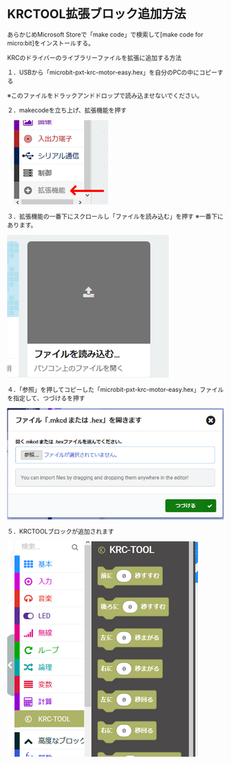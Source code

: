 # KRCTOOL拡張ブロック追加方法

あらかじめMicrosoft Storeで「make code」で検索して[make code for micro:bit]をインストールする。

KRCのドライバーのライブラリーファイルを拡張に追加する方法


１．USBから「microbit-pxt-krc-motor-easy.hex」を自分のPCの中にコピーする

※このファイルをドラックアンドドロップで読み込ませないでください。


２．makecodeを立ち上げ、拡張機能を押す

![img](./fig/KRC_setup01.png)


３．拡張機能の一番下にスクロールし「ファイルを読み込む」を押す
※一番下にあります。

![img](./fig/KRC_setup02.png)

４．「参照」を押してコピーした「microbit-pxt-krc-motor-easy.hex」ファイルを指定して、つづけるを押す

![img](./fig/KRC_setup03.png)


５．KRCTOOLブロックが追加されます

![img](./fig/KRC_setup04.png)

